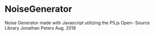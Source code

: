 # NoiseGenerator
Noise Generator made with Javascript utilizing the P5.js Open- Source Library
Jonathan Peters Aug. 2018 
